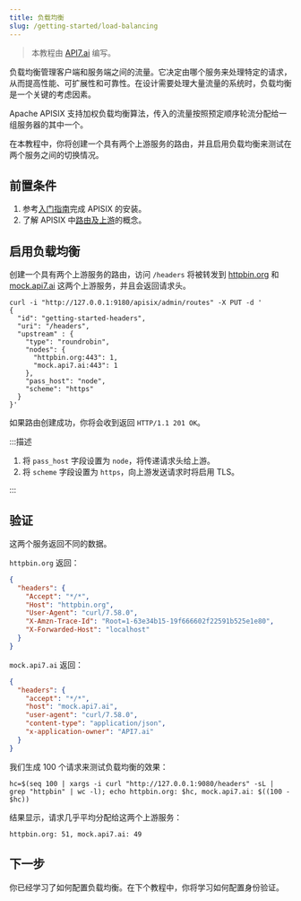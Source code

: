 ```yaml
---
title: 负载均衡
slug: /getting-started/load-balancing
---
```


<head>
  <link rel="canonical" href="https://docs.api7.ai/apisix/getting-started/load-balancing" />
</head>

> 本教程由 [API7.ai](https://api7.ai/) 编写。

负载均衡管理客户端和服务端之间的流量。它决定由哪个服务来处理特定的请求，从而提高性能、可扩展性和可靠性。在设计需要处理大量流量的系统时，负载均衡是一个关键的考虑因素。

Apache APISIX 支持加权负载均衡算法，传入的流量按照预定顺序轮流分配给一组服务器的其中一个。

在本教程中，你将创建一个具有两个上游服务的路由，并且启用负载均衡来测试在两个服务之间的切换情况。

## 前置条件

1. 参考[入门指南](./README.md)完成 APISIX 的安装。
2. 了解 APISIX 中[路由及上游](./configure-routes.md#route-是什么)的概念。

## 启用负载均衡

创建一个具有两个上游服务的路由，访问 `/headers` 将被转发到 [httpbin.org](https://httpbin.org/headers) 和 [mock.api7.ai](https://mock.api7.ai/headers) 这两个上游服务，并且会返回请求头。

```shell
curl -i "http://127.0.0.1:9180/apisix/admin/routes" -X PUT -d '
{
  "id": "getting-started-headers",
  "uri": "/headers",
  "upstream" : {
    "type": "roundrobin",
    "nodes": {
      "httpbin.org:443": 1,
      "mock.api7.ai:443": 1
    },
    "pass_host": "node",
    "scheme": "https"
  }
}'
```

如果路由创建成功，你将会收到返回 `HTTP/1.1 201 OK`。

:::描述

1. 将 `pass_host` 字段设置为 `node`，将传递请求头给上游。
2. 将 `scheme` 字段设置为 `https`，向上游发送请求时将启用 TLS。

:::

## 验证

这两个服务返回不同的数据。

`httpbin.org` 返回：

```json
{
  "headers": {
    "Accept": "*/*",
    "Host": "httpbin.org",
    "User-Agent": "curl/7.58.0",
    "X-Amzn-Trace-Id": "Root=1-63e34b15-19f666602f22591b525e1e80",
    "X-Forwarded-Host": "localhost"
  }
}
```

`mock.api7.ai` 返回：

```json
{
  "headers": {
    "accept": "*/*",
    "host": "mock.api7.ai",
    "user-agent": "curl/7.58.0",
    "content-type": "application/json",
    "x-application-owner": "API7.ai"
  }
}
```

我们生成 100 个请求来测试负载均衡的效果：

```shell
hc=$(seq 100 | xargs -i curl "http://127.0.0.1:9080/headers" -sL | grep "httpbin" | wc -l); echo httpbin.org: $hc, mock.api7.ai: $((100 - $hc))
```

结果显示，请求几乎平均分配给这两个上游服务：

```text
httpbin.org: 51, mock.api7.ai: 49
```

## 下一步

你已经学习了如何配置负载均衡。在下个教程中，你将学习如何配置身份验证。
